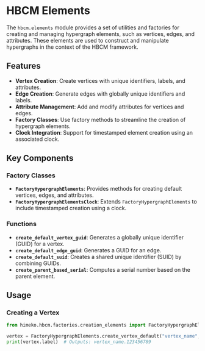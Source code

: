 # HBCM Elements

The `hbcm.elements` module provides a set of utilities and factories for creating and managing hypergraph elements, such as vertices, edges, and attributes. These elements are used to construct and manipulate hypergraphs in the context of the HBCM framework.

## Features

- **Vertex Creation**: Create vertices with unique identifiers, labels, and attributes.
- **Edge Creation**: Generate edges with globally unique identifiers and labels.
- **Attribute Management**: Add and modify attributes for vertices and edges.
- **Factory Classes**: Use factory methods to streamline the creation of hypergraph elements.
- **Clock Integration**: Support for timestamped element creation using an associated clock.

## Key Components

### Factory Classes

- **`FactoryHypergraphElements`**: Provides methods for creating default vertices, edges, and attributes.
- **`FactoryHypergraphElementsClock`**: Extends `FactoryHypergraphElements` to include timestamped creation using a clock.

### Functions

- **`create_default_vertex_guid`**: Generates a globally unique identifier (GUID) for a vertex.
- **`create_default_edge_guid`**: Generates a GUID for an edge.
- **`create_default_suid`**: Creates a shared unique identifier (SUID) by combining GUIDs.
- **`create_parent_based_serial`**: Computes a serial number based on the parent element.

## Usage

### Creating a Vertex

```python
from himeko.hbcm.factories.creation_elements import FactoryHypergraphElements

vertex = FactoryHypergraphElements.create_vertex_default("vertex_name", timestamp=123456789, parent=None)
print(vertex.label)  # Outputs: vertex_name.123456789
```
